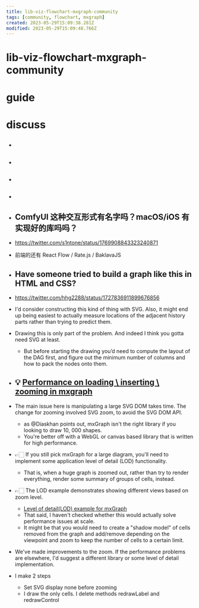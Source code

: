 ```yaml
---
title: lib-viz-flowchart-mxgraph-community
tags: [community, flowchart, mxgraph]
created: 2023-05-29T15:09:38.281Z
modified: 2023-05-29T15:09:48.766Z
---
```


# lib-viz-flowchart-mxgraph-community

# guide

# discuss
- ## 

- ## 

- ## 

- ## 

- ## ComfyUI 这种交互形式有名字吗？macOS/iOS 有实现好的库吗吗？
- https://twitter.com/s1ntone/status/1769908843323240871
- 前端的还有 React Flow / Rate.js / BaklavaJS

- ## Have someone tried to build a graph like this in HTML and CSS?
- https://twitter.com/hhg2288/status/1727836911899676856
- I'd consider constructing this kind of thing with SVG. Also, it might end up being easiest to actually measure locations of the adjacent history parts rather than trying to predict them.
- Drawing this is only part of the problem. And indeed I think you gotta need SVG at least.
  - But before starting the drawing you’d need to compute the layout of the DAG first, and figure out the minimum number of columns and how to pack the nodes onto them.

- ## 💡 [Performance on loading \ inserting \ zooming in mxgraph](https://github.com/jgraph/mxgraph/issues/265)
- The main issue here is manipulating a large SVG DOM takes time. The change for zooming involved SVG zoom, to avoid the SVG DOM API.
  - as @Diaskhan points out, mxGraph isn't the right library if you looking to draw 10, 000 shapes.
  - You're better off with a WebGL or canvas based library that is written for high performance.
- 👉🏻 If you still pick mxGraph for a large diagram, you'll need to implement some application level of detail (LOD) functionality. 
  - That is, when a huge graph is zoomed out, rather than try to render everything, render some summary of groups of cells, instead.
- 👉🏻 The LOD example demonstrates showing different views based on zoom level. 
  - [Level of detail(LOD) example for mxGraph](https://jgraph.github.io/mxgraph/javascript/examples/lod.html)
  - That said, I haven't checked whether this would actually solve performance issues at scale.
  - It might be that you would need to create a "shadow model" of cells removed from the graph and add/remove depending on the viewpoint and zoom to keep the number of cells to a certain limit.
- We've made improvements to the zoom. If the performance problems are elsewhere, I'd suggest a different library or some level of detail implementation.

- I make 2 steps
  - Set SVG display none before zooming
  - I draw the only cells. I delete methods redrawLabel and redrawControl
